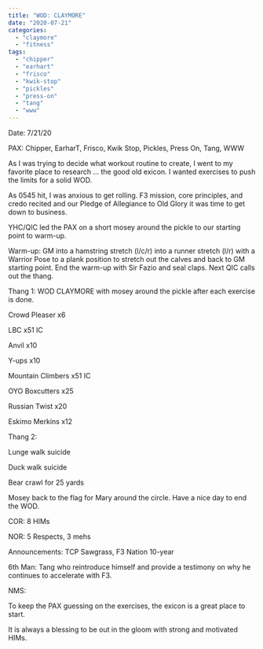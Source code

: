 ```yaml
---
title: "WOD: CLAYMORE"
date: "2020-07-21"
categories: 
  - "claymore"
  - "fitness"
tags: 
  - "chipper"
  - "earhart"
  - "frisco"
  - "kwik-stop"
  - "pickles"
  - "press-on"
  - "tang"
  - "www"
---
```


Date: 7/21/20

PAX: Chipper, EarharT, Frisco, Kwik Stop, Pickles, Press On, Tang, WWW

As I was trying to decide what workout routine to create, I went to my favorite place to research ... the good old exicon. I wanted exercises to push the limits for a solid WOD.

As 0545 hit, I was anxious to get rolling. F3 mission, core principles, and credo recited and our Pledge of Allegiance to Old Glory it was time to get down to business.

YHC/QIC led the PAX on a short mosey around the pickle to our starting point to warm-up.

Warm-up: GM into a hamstring stretch (l/c/r) into a runner stretch (l/r) with a Warrior Pose to a plank position to stretch out the calves and back to GM starting point. End the warm-up with Sir Fazio and seal claps. Next QIC calls out the thang.

Thang 1: WOD CLAYMORE with mosey around the pickle after each exercise is done.

Crowd Pleaser x6

LBC x51 IC

Anvil x10

Y-ups x10

Mountain Climbers x51 IC

OYO Boxcutters x25

Russian Twist x20

Eskimo Merkins x12

Thang 2:

Lunge walk suicide

Duck walk suicide

Bear crawl for 25 yards

Mosey back to the flag for Mary around the circle. Have a nice day to end the WOD.

COR: 8 HIMs

NOR: 5 Respects, 3 mehs

Announcements: TCP Sawgrass, F3 Nation 10-year

6th Man: Tang who reintroduce himself and provide a testimony on why he continues to accelerate with F3.

NMS:

To keep the PAX guessing on the exercises, the exicon is a great place to start.

It is always a blessing to be out in the gloom with strong and motivated HIMs.
